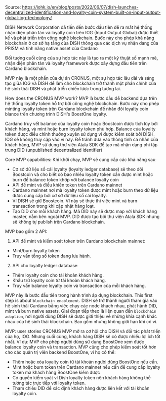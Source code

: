 Source: https://iohk.io/en/blog/posts/2022/06/07/dish-launches-decentralized-identification-and-loyalty-coin-system-built-on-input-output-global-iog-technology/

DISH Network Corporation đã tiến đến bước đầu tiên để ra mắt hệ thống nhận diện phân tán và loyalty coin trên IOG (Input Output Global) được thiết kế và phát triển trên công nghệ blockchain. Bước này cho phép khả năng blockchain ở cơ sở hạ tầng của DISH thông qua các dịch vụ nhận dạng của PRISM và tính năng native asset của Cardano

Đối tượng cuối cùng của sự hợp tác này là tạo ra một kỹ thuật số mạnh mẽ, nhận diện phân tán và loyalty framework được xây dựng đầu tiên trên Cardano blockchain.

MVP này là một phần của dự án CRONUS, một sự hợp tác lâu dài và sáng tạo giữa IOG và DISH để làm cho blockchain trở thành một phần chính của hệ sinh thái DISH và phát triển chiến lược trong tương lai.

How does the CRONUS MVP work?
MVP là bước đầu để backend dựa trên hệ thống loyalty token hỗ trợ bởi công nghệ blockchain. Bước này cho phép minting loyalty token trên Cardano blockchain để nhân đôi loyalty coin blance trên chương trình DISH's BoostOne loyalty.

Cardano truy vết balance của loyalty coin hoặc Boostcoin được tích lũy bởi khách hàng, và mint hoặc burn loyalty token phù hợp. Balance của loyalty token được điều chỉnh thường xuyên sử dụng ví được kiểm soát bởi DISH. IOG sẽ không truy cập vào ví này. Để tránh đưa vào thông tinh cá nhân của khách hàng, MVP sử dụng thư viện Atala SDK để tạo mã nhận dạng phi tập trung DID (unpublished decentralized identifier)

Core MVP capabilities:
Khi khởi chạy, MVP sẽ cung cấp các khả năng sau:

- Cơ sở dữ liệu sổ cái loyalty (loyalty ledger database) sẽ theo dõi Boostcoin và cho biết có bao nhiêu loyalty token cần được mint hoặc burn để balance token khớp với balance loyalty coin
- API để mint và điều khiển token trên Cardano mainnet
- Cardano mainnet nơi mà loyalty token được mint hoặc burn theo dữ liệu được cung cấp bởi cơ sở dữ liệu sổ cái loyalty.
- Ví DISH sẽ giữ Boostcoin. Ví này sẽ thực thi việc mint và burn transaction trong khi cập nhật hàng loạt.
- Tạo DID cho mỗi khách hàng. Mã DID này sẽ được map với khách hàng master, nằm bên ngoài MVP. DID được tạo bởi thư viện Atala SDK nhưng sẽ không tự publish trên Cardano blockchain.

MVP bao gồm 2 API:

1. API để mint và kiểm soát token trên Cardano blockchain mainnet:

- Mint/burn loyalty token
- Truy vấn tổng số token đang lưu hành.

2. API cho loyalty ledger database:

- Thêm loyalty coin cho tài khoản khách hàng.
- Khấu trừ loyalty coin từ tài khoản khách hàng.
- Truy vấn balance loyalty coin và transaction của mỗi khách hàng.

MVP này là bước đầu tiên trong hành trình áp dụng blockchain. This first step is about `blockchain enablement`. DISH sẽ trở thành người tham gia vào hệ sinh thái Cardano bằng việc chạy các node khách nhau, phát hành DID, mint và burn native assets. Giai đoạn tiếp theo là liên quan đến `blockchain adoption`, nơi người dùng DISH sẽ được giới thiệu về những khía cạnh khác nhau của hệ sinh thái blockchain. Bao gồm nhưng không giới hạn khi có ví.

MVP: user stories
CRONUS MVP mở ra cơ hội cho DISH và đối tác phát triển của họ, IOG. Nhưng cuối cùng, khách hàng DISH sẽ có được nhiều lợi ích tốt nhất. Ví dụ: MVP cho phép người dùng sử dụng BoostOne xem được balance loyalty coin và transaction.
MVP cũng cho phép kiểm soát tốt hơn cho các quản trị viên backend BoostOne, vì họ có thể:

- Thêm hoặc xóa loyalty coin từ tài khoản người dùng BoostOne nếu cần.
- Mint hoặc burn token trên Cardano mainnet nếu cần để cung cấp loyalty token mà khách hàng BoostOne kiếm được
- Có quyền kiểm soát ví Dish loyalty token nên khách hàng không thể tương tác trực tiếp với loyalty token.
- Tham chiếu DID để xác định khách hàng được liên kết với tài khoản loyalty coin.
